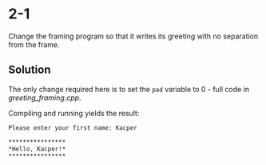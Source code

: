 # 2-1
Change the framing program so that it writes its greeting with no separation from the frame.

## Solution
The only change required here is to set the `pad` variable to 0 - full code in _greeting_framing.cpp_.

Compiling and running yields the result:
```
Please enter your first name: Kacper

****************
*Hello, Kacper!*
****************
```
